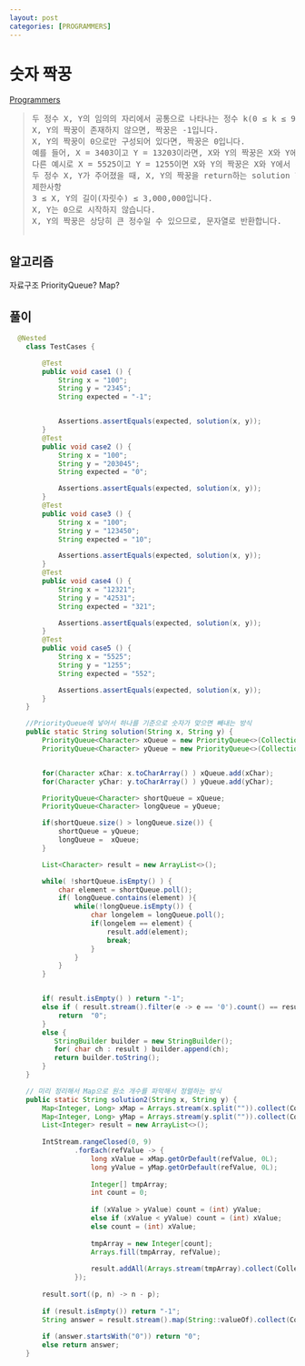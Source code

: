 ```yaml
---
layout: post
categories: [PROGRAMMERS]
---
```



# 숫자 짝꿍

[Programmers](https://school.programmers.co.kr/learn/courses/30/lessons/131128)


> <pre>
> 두 정수 X, Y의 임의의 자리에서 공통으로 나타나는 정수 k(0 ≤ k ≤ 9)들을 이용하여 만들 수 있는 가장 큰 정수를 두 수의 짝꿍이라 합니다(단, 공통으로 나타나는 정수 중 서로 짝지을 수 있는 숫자만 사용합니다).
> X, Y의 짝꿍이 존재하지 않으면, 짝꿍은 -1입니다. 
> X, Y의 짝꿍이 0으로만 구성되어 있다면, 짝꿍은 0입니다.
> 예를 들어, X = 3403이고 Y = 13203이라면, X와 Y의 짝꿍은 X와 Y에서 공통으로 나타나는 3, 0, 3으로 만들 수 있는 가장 큰 정수인 330입니다.
> 다른 예시로 X = 5525이고 Y = 1255이면 X와 Y의 짝꿍은 X와 Y에서 공통으로 나타나는 2, 5, 5로 만들 수 있는 가장 큰 정수인 552입니다(X에는 5가 3개, Y에는 5가 2개 나타나므로 남는 5 한 개는 짝 지을 수 없습니다.)
> 두 정수 X, Y가 주어졌을 때, X, Y의 짝꿍을 return하는 solution 함수를 완성해주세요.
> 제한사항
> 3 ≤ X, Y의 길이(자릿수) ≤ 3,000,000입니다.
> X, Y는 0으로 시작하지 않습니다.
> X, Y의 짝꿍은 상당히 큰 정수일 수 있으므로, 문자열로 반환합니다.
>
> </pre>


## 알고리즘

자료구조 PriorityQueue? Map?


##  풀이

```java
  @Nested
    class TestCases {

        @Test
        public void case1 () {
            String x = "100";
            String y = "2345";
            String expected = "-1";


            Assertions.assertEquals(expected, solution(x, y));
        }
        @Test
        public void case2 () {
            String x = "100";
            String y = "203045";
            String expected = "0";

            Assertions.assertEquals(expected, solution(x, y));
        }
        @Test
        public void case3 () {
            String x = "100";
            String y = "123450";
            String expected = "10";

            Assertions.assertEquals(expected, solution(x, y));
        }
        @Test
        public void case4 () {
            String x = "12321";
            String y = "42531";
            String expected = "321";

            Assertions.assertEquals(expected, solution(x, y));
        }
        @Test
        public void case5 () {
            String x = "5525";
            String y = "1255";
            String expected = "552";

            Assertions.assertEquals(expected, solution(x, y));
        }
    }

    //PriorityQueue에 넣어서 하나를 기준으로 숫자가 맞으면 빼내는 방식
    public static String solution(String x, String y) {
        PriorityQueue<Character> xQueue = new PriorityQueue<>(Collections.reverseOrder());
        PriorityQueue<Character> yQueue = new PriorityQueue<>(Collections.reverseOrder());


        for(Character xChar: x.toCharArray() ) xQueue.add(xChar);
        for(Character yChar: y.toCharArray() ) yQueue.add(yChar);

        PriorityQueue<Character> shortQueue = xQueue;
        PriorityQueue<Character> longQueue = yQueue;

        if(shortQueue.size() > longQueue.size()) {
            shortQueue = yQueue;
            longQueue =  xQueue;
        }

        List<Character> result = new ArrayList<>();

        while( !shortQueue.isEmpty() ) {
            char element = shortQueue.poll();
            if( longQueue.contains(element) ){
                while(!longQueue.isEmpty()) {
                    char longelem = longQueue.poll();
                    if(longelem == element) {
                        result.add(element);
                        break;
                    }
                }
            }
        }


        if( result.isEmpty() ) return "-1";
        else if ( result.stream().filter(e -> e == '0').count() == result.size()) {
            return  "0";
        }
        else {
           StringBuilder builder = new StringBuilder();
           for( char ch : result ) builder.append(ch);
           return builder.toString();
        }
    }

    // 미리 정리해서 Map으로 원소 개수를 파악해서 정렬하는 방식
    public static String solution2(String x, String y) {
        Map<Integer, Long> xMap = Arrays.stream(x.split("")).collect(Collectors.groupingBy(str -> Integer.parseInt(str), Collectors.counting()));
        Map<Integer, Long> yMap = Arrays.stream(y.split("")).collect(Collectors.groupingBy(str -> Integer.parseInt(str), Collectors.counting()));
        List<Integer> result = new ArrayList<>();
    
        IntStream.rangeClosed(0, 9)
                .forEach(refValue -> {
                    long xValue = xMap.getOrDefault(refValue, 0L);
                    long yValue = yMap.getOrDefault(refValue, 0L);
    
                    Integer[] tmpArray;
                    int count = 0;
    
                    if (xValue > yValue) count = (int) yValue;
                    else if (xValue < yValue) count = (int) xValue;
                    else count = (int) xValue;
    
                    tmpArray = new Integer[count];
                    Arrays.fill(tmpArray, refValue);
    
                    result.addAll(Arrays.stream(tmpArray).collect(Collectors.toList()));
                });
    
        result.sort((p, n) -> n - p);
    
        if (result.isEmpty()) return "-1";
        String answer = result.stream().map(String::valueOf).collect(Collectors.joining());
    
        if (answer.startsWith("0")) return "0";
        else return answer;
    }
```